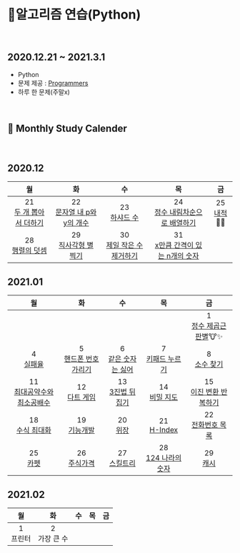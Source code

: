 # 📒알고리즘 연습(Python)

<br/>

## 2020.12.21 ~ 2021.3.1
* Python
* 문제 제공 : [Programmers](https://programmers.co.kr/)
* 하루 한 문제(주말x)
<!-- * [문제번호] 문제제목.py
* commit message : [add] 문제제목 solution  
                   [mdf] list 문법 추가(2020.12.22) -->
<br/>

## 📆 Monthly Study Calender

<br>

## 2020.12

|<center>월</center>|<center>화</center>|<center>수</center>|<center>목</center>|<center>금</center>|
|:---:|:---:|:---:|:---:|:---:|
|21<br>[두 개 뽑아서 더하기](https://github.com/xxhyowon/Algorithm-Python/blob/main/%5B001%5D%20%EB%91%90%20%EA%B0%9C%20%EB%BD%91%EC%95%84%EC%84%9C%20%EB%8D%94%ED%95%98%EA%B8%B0.py)|22<br>[문자열 내 p와 y의 개수](%5B002%5D%20%EB%AC%B8%EC%9E%90%EC%97%B4%20%EB%82%B4%20p%EC%99%80%20y%EC%9D%98%20%EA%B0%9C%EC%88%98.py)|23<br>[하샤드 수](https://github.com/xxhyowon/Algorithm-Python/blob/main/%5B003%5D%20%ED%95%98%EC%83%A4%EB%93%9C%20%EC%88%98.py)|24<br>[정수 내림차순으로 배열하기](https://github.com/xxhyowon/Algorithm-Python/blob/main/%5B004%5D%20%EC%A0%95%EC%88%98%20%EB%82%B4%EB%A6%BC%EC%B0%A8%EC%88%9C%EC%9C%BC%EB%A1%9C%20%EB%B0%B0%EC%B9%98%ED%95%98%EA%B8%B0.py)|<span>25</span><br>[내적](https://github.com/xxhyowon/Algorithm-Python/blob/main/%5B005%5D%20%EB%82%B4%EC%A0%81.py)🎅🎄|
|28<br>[행렬의 덧셈](https://github.com/xxhyowon/Algorithm-Python/blob/main/%5B006%5D%20%ED%96%89%EB%A0%AC%EC%9D%98%20%EB%8D%A7%EC%85%88.py)|29<br>[직사각형 별 찍기](https://github.com/xxhyowon/Algorithm-Python/blob/main/%5B007%5D%20%EC%A7%81%EC%82%AC%EA%B0%81%ED%98%95%EB%B3%84%EC%B0%8D%EA%B8%B0.py)|30<br>[제일 작은 수 제거하기](https://github.com/xxhyowon/Algorithm-Python/blob/main/%5B008%5D%20%EC%A0%9C%EC%9D%BC%20%EC%9E%91%EC%9D%80%20%EC%88%98%20%EC%A0%9C%EA%B1%B0%ED%95%98%EA%B8%B0.py)|31<br>[x만큼 간격이 있는 n개의 숫자](https://github.com/xxhyowon/Algorithm-Python/blob/main/%5B009%5D%20x%EB%A7%8C%ED%81%BC%20%EA%B0%84%EA%B2%A9%EC%9D%B4%20%EC%9E%88%EB%8A%94%20n%EA%B0%9C%EC%9D%98%20%EC%88%AB%EC%9E%90.py)|

## 2021.01

|<center>월</center>|<center>화</center>|<center>수</center>|<center>목</center>|<center>금</center>|
|:---:|:---:|:---:|:---:|:---:|
|||||1<br>[정수 제곱근 판별](https://github.com/xxhyowon/Algorithm-Python/blob/main/%5B010%5D%20%EC%A0%95%EC%88%98%20%EC%A0%9C%EA%B3%B1%EA%B7%BC%20%ED%8C%90%EB%B3%84.py)🐮✨|
|4<br>[실패율](https://github.com/xxhyowon/Algorithm-Python/blob/main/%5B011%5D%20%EC%8B%A4%ED%8C%A8%EC%9C%A8.py)|5<br>[핸드폰 번호 가리기](https://github.com/xxhyowon/Algorithm-Python/blob/main/%5B012%5D%20%ED%95%B8%EB%93%9C%ED%8F%B0%20%EB%B2%88%ED%98%B8%20%EA%B0%80%EB%A6%AC%EA%B8%B0.py)|6<br>[같은 숫자는 싫어](https://github.com/xxhyowon/Algorithm-Python/blob/main/%5B013%5D%20%EA%B0%99%EC%9D%80%20%EC%88%AB%EC%9E%90%EB%8A%94%20%EC%8B%AB%EC%96%B4.py)|7<br>[키패드 누르기](https://github.com/xxhyowon/Algorithm-Python/blob/main/%5B014%5D%20%ED%82%A4%ED%8C%A8%EB%93%9C%20%EB%88%84%EB%A5%B4%EA%B8%B0.py)|8<br>[소수 찾기](https://github.com/xxhyowon/Algorithm-Python/blob/main/%5B015%5D%20%EC%86%8C%EC%88%98%EC%B0%BE%EA%B8%B0.py)|
|11<br>[최대공약수와 최소공배수](https://github.com/xxhyowon/Algorithm-Python/blob/main/%5B016%5D%EC%B5%9C%EB%8C%80%EA%B3%B5%EC%95%BD%EC%88%98%EC%99%80%20%EC%B5%9C%EC%86%8C%EA%B3%B5%EB%B0%B0%EC%88%98.py)|12<br>[다트 게임](https://github.com/xxhyowon/Algorithm-Python/blob/main/%5B017%5D%20%EB%8B%A4%ED%8A%B8%EA%B2%8C%EC%9E%84.py)|13<br>[3진법 뒤집기](https://github.com/xxhyowon/Algorithm-Python/blob/main/%5B018%5D%203%EC%A7%84%EB%B2%95%20%EB%92%A4%EC%A7%91%EA%B8%B0.py)|14<br>[비밀 지도](https://github.com/xxhyowon/Algorithm-Python/blob/main/%5B019%5D%20%EB%B9%84%EB%B0%80%EC%A7%80%EB%8F%84.py)|15<br>[이진 변환 반복하기](https://github.com/xxhyowon/Algorithm-Python/blob/main/%5B020%5D%20%EC%9D%B4%EC%A7%84%20%EB%B3%80%ED%99%98%20%EB%B0%98%EB%B3%B5%ED%95%98%EA%B8%B0.py)|
|18<br>[수식 최대화](https://github.com/xxhyowon/Algorithm-Python/blob/main/%5B018%5D%203%EC%A7%84%EB%B2%95%20%EB%92%A4%EC%A7%91%EA%B8%B0.py)|19<br>[기능개발](https://github.com/xxhyowon/Algorithm-Python/blob/main/%5B022%5D%20%EA%B8%B0%EB%8A%A5%EA%B0%9C%EB%B0%9C.py)|20<br>[위장](https://github.com/xxhyowon/Algorithm-Python/blob/main/%5B023%5D%20%EC%9C%84%EC%9E%A5.py)|21<br>[H-Index](https://github.com/xxhyowon/Algorithm-Python/blob/main/%5B024%5D%20H-Index.py)|22<br>[전화번호 목록](https://github.com/xxhyowon/Algorithm-Python/blob/main/%5B025%5D%20%EC%A0%84%ED%99%94%EB%B2%88%ED%98%B8%20%EB%AA%A9%EB%A1%9D.py)|
|25<br>[카펫](https://github.com/xxhyowon/Algorithm-Python/blob/main/%5B026%5D%20%EC%B9%B4%ED%8E%AB.py)|26<br>[주식가격](https://github.com/xxhyowon/Algorithm-Python/blob/main/%5B027%5D%20%EC%A3%BC%EC%8B%9D%EA%B0%80%EA%B2%A9.py)|27<br>[스킬트리](https://github.com/xxhyowon/Algorithm-Python/blob/main/%5B028%5D%20%EC%8A%A4%ED%82%AC%ED%8A%B8%EB%A6%AC.py)|28<br>[124 나라의 숫자](https://github.com/xxhyowon/Algorithm-Python/blob/main/%5B029%5D%20124%20%EB%82%98%EB%9D%BC%EC%9D%98%20%EC%88%AB%EC%9E%90.py)|29<br>[캐시](https://github.com/xxhyowon/Algorithm-Python/blob/main/%5B030%5D%20%EC%BA%90%EC%8B%9C.py)|

## 2021.02

|<center>월</center>|<center>화</center>|<center>수</center>|<center>목</center>|<center>금</center>|
|:---:|:---:|:---:|:---:|:---:|
|1<br>프린터|2<br>가장 큰 수|||
